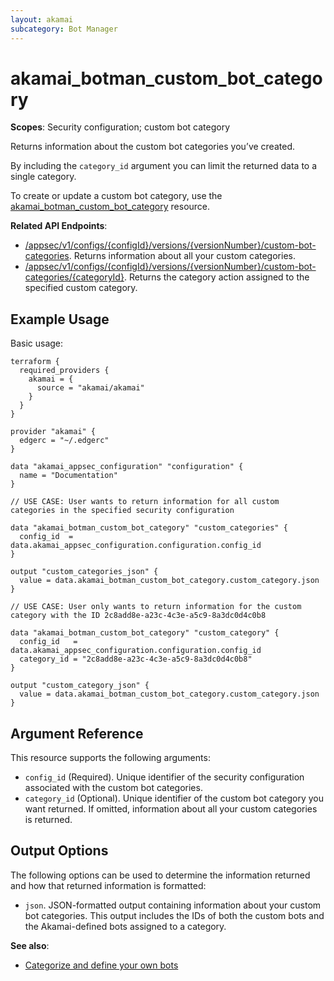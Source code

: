 ```yaml
---
layout: akamai
subcategory: Bot Manager
---
```


# akamai_botman_custom_bot_category

**Scopes**: Security configuration; custom bot category

Returns information about the custom bot categories you’ve created. 

By including the `category_id` argument you can limit the returned data to a single category.

To create or update a custom bot category, use the [akamai_botman_custom_bot_category](../resources/akamai_botman_custom_bot_category) resource.

**Related API Endpoints**:

- [/appsec/v1/configs/{configId}/versions/{versionNumber}/custom-bot-categories](https://techdocs.akamai.com/bot-manager/reference/get-custom-bot-categories). Returns information about all your custom categories.
- [/appsec/v1/configs/{configId}/versions/{versionNumber}/custom-bot-categories/{categoryId}](https://techdocs.akamai.com/bot-manager/reference/get-custom-bot-category). Returns the category action assigned to the specified custom category.

## Example Usage

Basic usage:

```
terraform {
  required_providers {
    akamai = {
      source = "akamai/akamai"
    }
  }
}

provider "akamai" {
  edgerc = "~/.edgerc"
}

data "akamai_appsec_configuration" "configuration" {
  name = "Documentation"
}

// USE CASE: User wants to return information for all custom categories in the specified security configuration

data "akamai_botman_custom_bot_category" "custom_categories" {
  config_id  = data.akamai_appsec_configuration.configuration.config_id
}

output "custom_categories_json" {
  value = data.akamai_botman_custom_bot_category.custom_category.json
}

// USE CASE: User only wants to return information for the custom category with the ID 2c8add8e-a23c-4c3e-a5c9-8a3dc0d4c0b8

data "akamai_botman_custom_bot_category" "custom_category" {
  config_id   = data.akamai_appsec_configuration.configuration.config_id
  category_id = "2c8add8e-a23c-4c3e-a5c9-8a3dc0d4c0b8"
}

output "custom_category_json" {
  value = data.akamai_botman_custom_bot_category.custom_category.json
}
```

## Argument Reference

This resource supports the following arguments:

- `config_id` (Required). Unique identifier of the security configuration associated with the custom bot categories.
- `category_id` (Optional). Unique identifier of the custom bot category you want returned. If omitted, information about all your custom categories is returned.

## Output Options

The following options can be used to determine the information returned and how that returned information is formatted:

- `json`. JSON-formatted output containing information about your custom bot categories. This output includes the IDs of both the custom bots and the Akamai-defined bots assigned to a category.

**See also**:

- [Categorize and define your own bots](https://techdocs.akamai.com/bot-manager/docs/categorize-define-own-bots)
